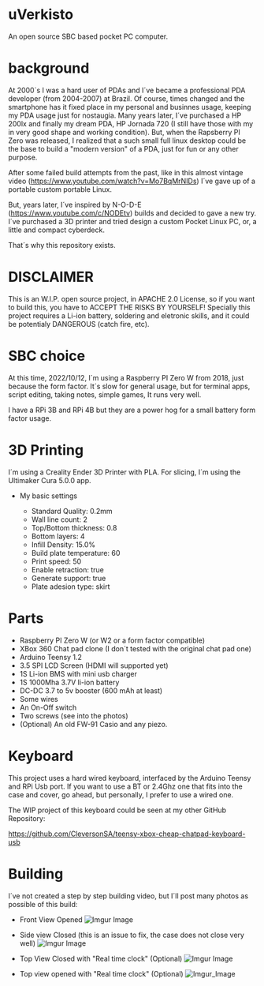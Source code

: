 # uVerkisto
An open source SBC based pocket PC computer.

# background
At 2000´s I was a hard user of PDAs and I´ve became a professional PDA developer (from 2004-2007) at Brazil. Of course, times changed and the smartphone has it fixed place in my personal and businnes usage, keeping my PDA usage just for nostaugia. Many years later, I´ve purchased a HP 200lx and finally my dream PDA, HP Jornada 720 (I still have those with my in very good shape and working condition). But, when the Rapsberry PI Zero was released, I realized that a such small full linux desktop could be the base to build a "modern version" of a PDA, just for fun or any other purpose.

After some failed build attempts from the past, like in this almost vintage video (https://www.youtube.com/watch?v=Mo7BqMrNIDs) I´ve gave up of a portable custom portable Linux.

But, years later, I´ve inspired by N-O-D-E (https://www.youtube.com/c/NODEtv) builds and decided to gave a new try. I´ve purchased a 3D printer and tried design a custom Pocket Linux PC, or, a little and compact cyberdeck. 

That´s why this repository exists.


# DISCLAIMER

This is an W.I.P. open source project, in APACHE 2.0 License, so if you want to build this, you have to ACCEPT THE RISKS BY YOURSELF! Specially this project requires a Li-ion battery, soldering and eletronic skills, and it could be potentialy DANGEROUS (catch fire, etc).


# SBC choice

At this time, 2022/10/12, I´m using a Raspberry PI Zero W from 2018, just because the form factor. It´s slow for general usage, but for terminal apps, script editing, taking notes, simple games, It runs very well. 

I have a RPi 3B and RPi 4B but they are a power hog for a small battery form factor usage.


# 3D Printing

I´m using a Creality Ender 3D Printer with PLA. For slicing, I´m using the Ultimaker Cura 5.0.0 app.

+ My basic settings

   - Standard Quality: 0.2mm
   - Wall line count: 2
   - Top/Bottom thickness: 0.8
   - Bottom layers: 4
   - Infill Density: 15.0%
   - Build plate temperature: 60
   - Print speed: 50
   - Enable retraction: true
   - Generate support: true
   - Plate adesion type: skirt

 # Parts
 
 + Raspberry PI Zero W (or W2 or a form factor compatible)
 + XBox 360 Chat pad clone (I don´t tested with the original chat pad one)
 + Arduino Teensy 1.2
 + 3.5 SPI LCD Screen (HDMI will supported yet)
 + 1S Li-ion BMS with mini usb charger
 + 1S 1000Mha 3.7V li-ion battery
 + DC-DC 3.7 to 5v booster (600 mAh at least)
 + Some wires
 + An On-Off switch
 + Two screws (see into the photos)
 + (Optional) An old FW-91 Casio and any piezo.

# Keyboard

This project uses a hard wired keyboard, interfaced by the Arduino Teensy and RPi Usb port. If you want to use a BT or 2.4Ghz one that fits into the case and cover, go ahead, but personally, I prefer to use a wired one.

The WIP project of this keyboard could be seen at my other GitHub Repository:

https://github.com/CleversonSA/teensy-xbox-cheap-chatpad-keyboard-usb


# Building

I´ve not created a step by step building video, but I´ll post many photos as possible of this build:

+ Front View Opened
![Imgur Image](https://imgur.com/ASfawPd.jpg)

+ Side view Closed (this is an issue to fix, the case does not close very well)
![Imgur Image](https://imgur.com/sC47W0y.jpg)

+ Top View Closed with "Real time clock" (Optional)
![Imgur Image](https://imgur.com/mCk7kJd.jpg)

+ Top view opened with "Real time clock" (Optional)
![Imgur_Image](https://imgur.com/kbsJeix.jpg)


